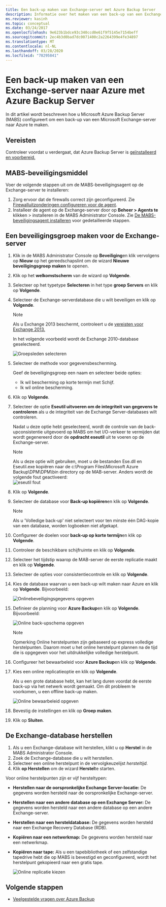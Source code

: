 ```yaml
---
title: Een back-up maken van Exchange-server met Azure Backup Server
description: Informatie over het maken van een back-up van een Exchange-server naar Azure Backup met Azure Backup Server
ms.reviewer: kasinh
ms.topic: conceptual
ms.date: 03/24/2017
ms.openlocfilehash: 9e623b1bdce93c340ccd0e61f9f5145e7154beff
ms.sourcegitcommit: 2ec4b3d0bad7dc0071400c2a2264399e4fe34897
ms.translationtype: MT
ms.contentlocale: nl-NL
ms.lasthandoff: 03/28/2020
ms.locfileid: "78295841"
---
```

# <a name="back-up-an-exchange-server-to-azure-with-azure-backup-server"></a>Een back-up maken van een Exchange-server naar Azure met Azure Backup Server

In dit artikel wordt beschreven hoe u Microsoft Azure Backup Server (MABS) configureert om een back-up van een Microsoft Exchange-server naar Azure te maken.  

## <a name="prerequisites"></a>Vereisten

Controleer voordat u verdergaat, dat Azure Backup Server is [geïnstalleerd en voorbereid.](backup-azure-microsoft-azure-backup.md)

## <a name="mabs-protection-agent"></a>MABS-beveiligingsmiddel

Voer de volgende stappen uit om de MABS-beveiligingsagent op de Exchange-server te installeren:

1. Zorg ervoor dat de firewalls correct zijn geconfigureerd. Zie [Firewalluitzonderingen configureren voor de agent](https://docs.microsoft.com/system-center/dpm/configure-firewall-settings-for-dpm?view=sc-dpm-2019).
2. Installeer de agent op de Exchange-server door op **Beheer > Agents te** klikken > installeren in de MABS Administrator Console. Zie [De MABS-beveiligingsagent installeren](https://docs.microsoft.com/system-center/dpm/deploy-dpm-protection-agent?view=sc-dpm-2019) voor gedetailleerde stappen.

## <a name="create-a-protection-group-for-the-exchange-server"></a>Een beveiligingsgroep maken voor de Exchange-server

1. Klik in de MABS Administrator Console op **Beveiliging**en klik vervolgens op **Nieuw** op het gereedschapslint om de wizard **Nieuwe beveiligingsgroep maken** te openen.
2. Klik op het **welkomstscherm** van de wizard op **Volgende**.
3. Selecteer op het typetype **Selecteren** in het type **groep Servers** en klik op **Volgende**.
4. Selecteer de Exchange-serverdatabase die u wilt beveiligen en klik op **Volgende**.

   > [!NOTE]
   > Als u Exchange 2013 beschermt, controleert u de [vereisten voor Exchange 2013.](https://docs.microsoft.com/previous-versions/system-center/system-center-2012-R2/dn751029(v=sc.12))
   >
   >

    In het volgende voorbeeld wordt de Exchange 2010-database geselecteerd.

    ![Groepsleden selecteren](./media/backup-azure-backup-exchange-server/select-group-members.png)
5. Selecteer de methode voor gegevensbescherming.

    Geef de beveiligingsgroep een naam en selecteer beide opties:

   * Ik wil bescherming op korte termijn met Schijf.
   * Ik wil online bescherming.
6. Klik op **Volgende**.
7. Selecteer de optie **Eseutil uitvoeren om de integriteit van gegevens te controleren** als u de integriteit van de Exchange Server-databases wilt controleren.

    Nadat u deze optie hebt geselecteerd, wordt de controle van de back-upconsistentie uitgevoerd op MABS om het I/O-verkeer te vermijden dat wordt gegenereerd door de **opdracht eseutil** uit te voeren op de Exchange-server.

   > [!NOTE]
   > Als u deze optie wilt gebruiken, moet u de bestanden Ese.dll en Eseutil.exe kopiëren naar de c:\Program Files\Microsoft Azure Backup\DPM\DPM\bin directory op de MAB-server. Anders wordt de volgende fout geactiveerd:  
   > ![eseutil fout](./media/backup-azure-backup-exchange-server/eseutil-error.png)
   >
   >
8. Klik op **Volgende**.
9. Selecteer de database voor **Back-up kopiëren**en klik op **Volgende**.

   > [!NOTE]
   > Als u 'Volledige back-up' niet selecteert voor ten minste één DAG-kopie van een database, worden logboeken niet afgekapt.
   >
   >
10. Configureer de doelen voor **back-up op korte termijn**en klik op **Volgende**.
11. Controleer de beschikbare schijfruimte en klik op **Volgende**.
12. Selecteer het tijdstip waarop de MAB-server de eerste replicatie maakt en klik op **Volgende**.
13. Selecteer de opties voor consistentiecontrole en klik op **Volgende**.
14. Kies de database waarvan u een back-up wilt maken naar Azure en klik op **Volgende**. Bijvoorbeeld:

    ![Onlinebeveiligingsgegevens opgeven](./media/backup-azure-backup-exchange-server/specify-online-protection-data.png)
15. Definieer de planning voor **Azure Backup**en klik op **Volgende**. Bijvoorbeeld:

    ![Online back-upschema opgeven](./media/backup-azure-backup-exchange-server/specify-online-backup-schedule.png)

    > [!NOTE]
    > Opmerking Online herstelpunten zijn gebaseerd op express volledige herstelpunten. Daarom moet u het online herstelpunt plannen na de tijd die is opgegeven voor het uitdrukkelijke volledige herstelpunt.
    >
    >
16. Configureer het bewaarbeleid voor **Azure Backup**en klik op **Volgende**.
17. Kies een online replicatieoptie en klik op **Volgende**.

    Als u een grote database hebt, kan het lang duren voordat de eerste back-up via het netwerk wordt gemaakt. Om dit probleem te voorkomen, u een offline back-up maken.  

    ![Online bewaarbeleid opgeven](./media/backup-azure-backup-exchange-server/specify-online-retention-policy.png)
18. Bevestig de instellingen en klik op **Groep maken**.
19. Klik op **Sluiten**.

## <a name="recover-the-exchange-database"></a>De Exchange-database herstellen

1. Als u een Exchange-database wilt herstellen, klikt u op **Herstel** in de MABS Administrator Console.
2. Zoek de Exchange-database die u wilt herstellen.
3. Selecteer een online herstelpunt in de vervolgkeuzelijst *hersteltijd.*
4. Klik **op Herstellen** om de wizard **Herstel**te starten.

Voor online herstelpunten zijn er vijf hersteltypen:

* **Herstellen naar de oorspronkelijke Exchange Server-locatie:** De gegevens worden hersteld naar de oorspronkelijke Exchange-server.
* **Herstellen naar een andere database op een Exchange Server:** De gegevens worden hersteld naar een andere database op een andere Exchange-server.
* **Herstellen naar een hersteldatabase:** De gegevens worden hersteld naar een Exchange Recovery Database (RDB).
* **Kopiëren naar een netwerkmap:** De gegevens worden hersteld naar een netwerkmap.
* **Kopiëren naar tape:** Als u een tapebibliotheek of een zelfstandige tapedrive hebt die op MABS is bevestigd en geconfigureerd, wordt het herstelpunt gekopieerd naar een gratis tape.

    ![Online replicatie kiezen](./media/backup-azure-backup-exchange-server/choose-online-replication.png)

## <a name="next-steps"></a>Volgende stappen

* [Veelgestelde vragen over Azure Backup](backup-azure-backup-faq.md)
